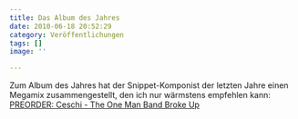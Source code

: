 ```yaml
---
title: Das Album des Jahres
date: 2010-06-18 20:52:29
category: Veröffentlichungen
tags: []
image: ''

---
```


Zum Album des Jahres hat der Snippet-Komponist der letzten Jahre einen Megamix zusammengestellt, den ich nur wärmstens empfehlen kann:  
[PREORDER: Ceschi - The One Man Band Broke Up](http://www.hhv.de/item_201226.html)
